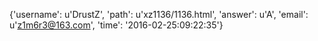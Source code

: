 {'username': u'DrustZ', 'path': u'xz1136/1136.html', 'answer': u'A', 'email': u'z1m6r3@163.com', 'time': '2016-02-25:09:22:35'}